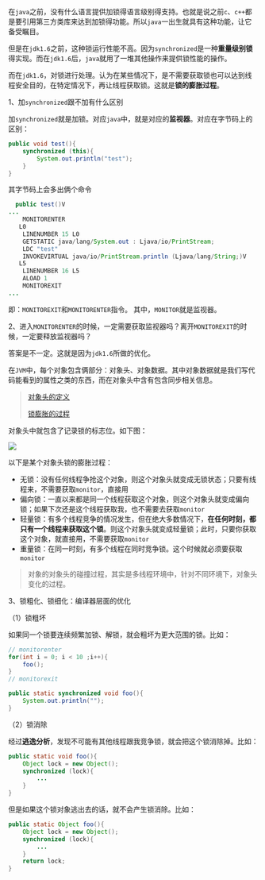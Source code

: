 在`java`之前，没有什么语言提供加锁得语言级别得支持。也就是说之前`c`、`c++`都是要引用第三方类库来达到加锁得功能。所以`java`一出生就具有这种功能，让它备受瞩目。

但是在`jdk1.6`之前，这种锁运行性能不高。因为`synchronized`是一种**重量级别锁**得实现。而在`jdk1.6`后，`java`就用了一堆其他操作来提供锁性能的操作。 

而在`jdk1.6`，对锁进行处理。认为在某些情况下，是不需要获取锁也可以达到线程安全目的，在特定情况下，再让线程获取锁。这就是**锁的膨胀过程**。

1、加`synchronized`跟不加有什么区别

加`synchronized`就是加锁。对应`java`中，就是对应的**监视器**。对应在字节码上的区别：

```java
public void test(){
    synchronized (this){
        System.out.println("test");
    }
}
```

其字节码上会多出俩个命令

```java
  public test()V
...
    MONITORENTER
   L0
    LINENUMBER 15 L0
    GETSTATIC java/lang/System.out : Ljava/io/PrintStream;
    LDC "test"
    INVOKEVIRTUAL java/io/PrintStream.println (Ljava/lang/String;)V
   L5
    LINENUMBER 16 L5
    ALOAD 1
    MONITOREXIT
...
```

即：`MONITOREXIT`和`MONITORENTER`指令。 其中，`MONITOR`就是监视器。 

2、进入`MONITORENTER`的时候，一定需要获取监视器吗？离开`MONITOREXIT`的时候，一定要释放监视器吗？

答案是不一定。这就是因为`jdk1.6`所做的优化。

在`JVM`中，每个对象包含俩部分：对象头、对象数据。其中对象数据就是我们写代码能看到的属性之类的东西，而在对象头中含有包含同步相关信息。

> [对象头的定义](https://github.com/openjdk/jdk13/blob/7b61cd194c1b5fd06a9ef90ed7a3d51dbee9c859/src/hotspot/share/oops/markOop.hpp)
>
> [锁膨胀的过程](https://github.com/openjdk/jdk13/blob/7b61cd194c1b5fd06a9ef90ed7a3d51dbee9c859/src/hotspot/share/runtime/synchronizer.cpp)

对象头中就包含了记录锁的标志位。如下图：

![](F:\ideaWorks\myBook\java\multithreading\images\对象头锁膨胀.png)

以下是某个对象头锁的膨胀过程：

- 无锁：没有任何线程争抢这个对象，则这个对象头就变成无锁状态；只要有线程来，不需要获取`monitor`，直接用
- 偏向锁：一直以来都是同一个线程获取这个对象，则这个对象头就变成偏向锁；如果下次还是这个线程获取我，也不需要去获取`monitor`
- 轻量锁：有多个线程竞争的情况发生，但在绝大多数情况下，**在任何时刻，都只有一个线程来获取这个锁**。则这个对象头就变成轻量锁；此时，只要你获取这个对象，就直接用，不需要获取`monitor`
- 重量锁：在同一时刻，有多个线程在同时竞争锁。这个时候就必须要获取`monitor`

> 对象的对象头的碰撞过程，其实是多线程环境中，针对不同环境下，对象头变化的过程。

3、锁粗化、锁细化：编译器层面的优化

（1）锁粗坏

如果同一个锁要连续频繁加锁、解锁，就会粗坏为更大范围的锁。比如：

```java
// monitorenter
for(int i = 0; i < 10 ;i++){
    foo();
}
// monitorexit

public static synchronized void foo(){
    System.out.println("");
}
```

（2）锁消除

经过**逃逸分析**，发现不可能有其他线程跟我竞争锁，就会把这个锁消除掉。比如：

```java
public static void foo(){
    Object lock = new Object();
    synchronized (lock){
        ...
    }
}
```

但是如果这个锁对象逃出去的话，就不会产生锁消除。比如：

```java
public static Object foo(){
    Object lock = new Object();
    synchronized (lock){
        ...
    }
    return lock;
}
```

